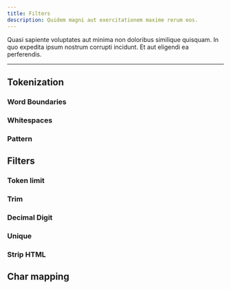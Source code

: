 ```yaml
---
title: Filters 
description: Quidem magni aut exercitationem maxime rerum eos.
---
```


Quasi sapiente voluptates aut minima non doloribus similique quisquam. In quo expedita ipsum nostrum corrupti incidunt. Et aut eligendi ea perferendis.

---

## Tokenization
### Word Boundaries
### Whitespaces
### Pattern

## Filters
### Token limit 
### Trim 
### Decimal Digit
### Unique 
### Strip HTML

## Char mapping